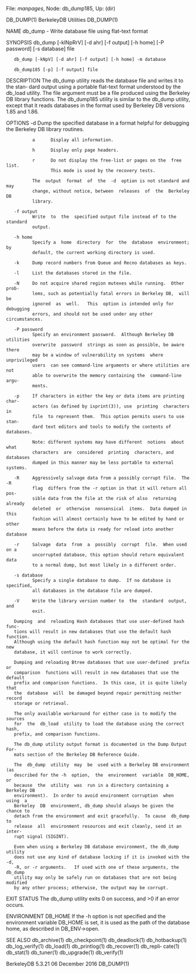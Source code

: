 File: *manpages*,  Node: db_dump185,  Up: (dir)

DB_DUMP(1)                   BerkeleyDB Utilities                   DB_DUMP(1)



NAME
       db_dump - Write database file using flat-text format

SYNOPSIS
       db_dump  [-klNpRrV]  [-d  ahr]  [-f output] [-h home] [-P password] [-s
       database] file

       db_dump [-kNpV] [-d ahr] [-f output] [-h home] -m database

       db_dump185 [-p] [-f output] file

DESCRIPTION
       The db_dump utility reads the database file and writes it to the  stan‐
       dard output using a portable flat-text format understood by the db_load
       utility.  The file argument must be a file produced using the  Berkeley
       DB library functions.  The db_dump185 utility is similar to the db_dump
       utility, except that it reads databases in the format used by  Berkeley
       DB versions 1.85 and 1.86.

OPTIONS
       -d     Dump  the  specified  database in a format helpful for debugging
              the Berkeley DB library routines.

              a      Display all information.

              h      Display only page headers.

              r      Do not display the free-list or pages on the  free  list.
                     This mode is used by the recovery tests.

              The  output  format  of  the  -d  option is not standard and may
              change, without notice, between  releases  of  the  Berkeley  DB
              library.

       -f output
              Write  to  the  specified output file instead of to the standard
              output.

       -h home
              Specify a  home  directory  for  the  database  environment;  by
              default, the current working directory is used.

       -k     Dump record numbers from Queue and Recno databases as keys.

       -l     List the databases stored in the file.

       -N     Do not acquire shared region mutexes while running.  Other prob‐
              lems, such as potentially fatal errors in Berkeley DB,  will  be
              ignored  as  well.   This  option is intended only for debugging
              errors, and should not be used under any other circumstances.

       -P password
              Specify an environment password.  Although Berkeley DB utilities
              overwrite  password  strings as soon as possible, be aware there
              may be a window of vulnerability on systems  where  unprivileged
              users  can see command-line arguments or where utilities are not
              able to overwrite the memory containing the  command-line  argu‐
              ments.

       -p     If characters in either the key or data items are printing char‐
              acters (as defined by isprint(3)), use  printing  characters  in
              file  to represent them.  This option permits users to use stan‐
              dard text editors and tools to modify the contents of databases.

              Note: different systems may have different  notions  about  what
              characters  are  considered  printing  characters, and databases
              dumped in this manner may be less portable to external systems.

       -R     Aggressively salvage data from a possibly corrupt file.  The  -R
              flag  differs from the -r option in that it will return all pos‐
              sible data from the file at the risk of also  returning  already
              deleted  or  otherwise  nonsensical  items.  Data dumped in this
              fashion will almost certainly have to be edited by hand or other
              means before the data is ready for reload into another database

       -r     Salvage  data  from  a  possibly  corrupt  file.  When used on a
              uncorrupted database, this option should return equivalent  data
              to a normal dump, but most likely in a different order.

       -s database
              Specify a single database to dump.  If no database is specified,
              all databases in the database file are dumped.

       -V     Write the library version number to  the  standard  output,  and
              exit.

       Dumping  and  reloading Hash databases that use user-defined hash func‐
       tions will result in new databases that use the default hash  function.
       Although using the default hash function may not be optimal for the new
       database, it will continue to work correctly.

       Dumping and reloading Btree databases that use user-defined  prefix  or
       comparison  functions will result in new databases that use the default
       prefix and comparison functions.  In this case, it is quite likely that
       the  database  will  be damaged beyond repair permitting neither record
       storage or retrieval.

       The only available workaround for either case is to modify the  sources
       for  the  db_load  utility to load the database using the correct hash,
       prefix, and comparison functions.

       The db_dump utility output format is documented in the Dump Output For‐
       mats section of the Berkeley DB Reference Guide.

       The  db_dump  utility  may  be  used with a Berkeley DB environment (as
       described for the -h  option,  the  environment  variable  DB_HOME,  or
       because  the  utility  was  run in a directory containing a Berkeley DB
       environment).  In order to avoid environment corruption  when  using  a
       Berkeley  DB  environment, db_dump should always be given the chance to
       detach from the environment and exit gracefully.  To cause  db_dump  to
       release  all  environment resources and exit cleanly, send it an inter‐
       rupt signal (SIGINT).

       Even when using a Berkeley DB database environment, the db_dump utility
       does not use any kind of database locking if it is invoked with the -d,
       -R, or -r arguments.   If used with one of these arguments, the db_dump
       utility may only be safely run on databases that are not being modified
       by any other process; otherwise, the output may be corrupt.

EXIT STATUS
       The db_dump utility exits 0 on success, and >0 if an error occurs.

ENVIRONMENT
       DB_HOME
              If the -h option is not specified and the  environment  variable
              DB_HOME  is set, it is used as the path of the database home, as
              described in DB_ENV->open.

SEE ALSO
       db_archive(1)    db_checkpoint(1)    db_deadlock(1)     db_hotbackup(1)
       db_log_verify(1)   db_load(1)  db_printlog(1)  db_recover(1)  db_repli‐
       cate(1) db_stat(1) db_tuner(1) db_upgrade(1) db_verify(1)



BerkeleyDB 5.3.21              06 December 2016                     DB_DUMP(1)
